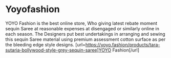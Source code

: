 # Yoyofashion
YOYO Fashion is the best online store, Who giving latest rebate moment sequin Saree at reasonable expenses at disengaged or similarly online in each season. The Designers put best undertakings in arranging and sewing this sequin Saree material using premium assessment cotton surface as per the bleeding edge style designs.
[url=https://yoyo.fashion/products/tara-sutaria-bollywood-style-grey-sequin-saree]YOYO Fashion[/url]
